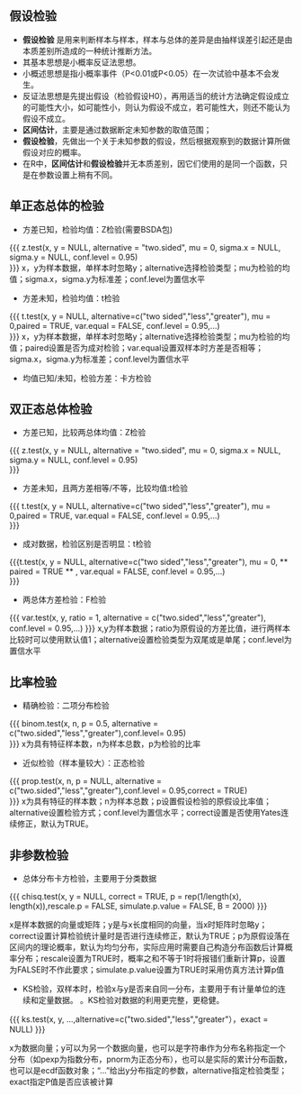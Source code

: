 ## 假设检验
 - **假设检验** 是用来判断样本与样本，样本与总体的差异是由抽样误差引起还是由本质差别所造成的一种统计推断方法。
  - 其基本思想是小概率反证法思想。
  - 小概述思想是指小概率事件（P<0.01或P<0.05）在一次试验中基本不会发生。
  - 反证法思想是先提出假设（检验假设H0），再用适当的统计方法确定假设成立的可能性大小，如可能性小，则认为假设不成立，若可能性大，则还不能认为假设不成立。
 - **区间估计**，主要是通过数据断定未知参数的取值范围；
 - **假设检验**，先做出一个关于未知参数的假设，然后根据观察到的数据计算所做假设对应的概率。
 - 在R中，**区间估计**和**假设检验**并无本质差别，因它们使用的是同一个函数，只是在参数设置上稍有不同。


## 单正态总体的检验
 - 方差已知，检验均值：Z检验(需要BSDA包)
 
 {{{
z.test(x, y = NULL, alternative = "two.sided", mu = 0, sigma.x = NULL, sigma.y = NULL, conf.level = 0.95)  
 }}}
 x，y为样本数据，单样本时忽略y；alternative选择检验类型；mu为检验的均值；sigma.x，sigma.y为标准差；conf.level为置信水平

 - 方差未知，检验均值：t检验
 
 {{{
t.test(x, y = NULL, alternative=c("two sided","less","greater"), mu = 0,paired = TRUE, var.equal = FALSE, conf.level = 0.95,...)  
 }}}
 x，y为样本数据，单样本时忽略y；alternative选择检验类型；mu为检验的均值；paired设置是否为成对检验；var.equal设置双样本时方差是否相等；sigma.x，sigma.y为标准差；conf.level为置信水平
 - 均值已知/未知，检验方差：卡方检验

## 双正态总体检验

 - 方差已知，比较两总体均值：Z检验
 
 {{{
    z.test(x, y = NULL, alternative = "two.sided", mu = 0, sigma.x = NULL, sigma.y = NULL, conf.level = 0.95)  
 }}}
 - 方差未知，且两方差相等/不等，比较均值:t检验

 {{{
    t.test(x, y = NULL, alternative=c("two sided","less","greater"), mu = 0,paired = TRUE, var.equal = FALSE, conf.level = 0.95,...)  
 }}}
 - 成对数据，检验区别是否明显：t检验
 
 {{{t.test(x, y = NULL, alternative=c("two sided","less","greater"), mu = 0, ** paired = TRUE ** , var.equal = FALSE, conf.level = 0.95,...)  
 }}}
 - 两总体方差检验：F检验
 
 {{{
var.test(x, y, ratio = 1, alternative = c("two.sided","less","greater"), conf.level = 0.95,...)
 }}}
 x,y为样本数据；ratio为原假设的方差比值，进行两样本比较时可以使用默认值1；alternative设置检验类型为双尾或是单尾；conf.level为置信水平

## 比率检验
 - 精确检验：二项分布检验

 {{{
    binom.test(x, n, p = 0.5, alternative = c("two.sided","less","greater"),conf.level= 0.95)  
 }}} 
 x为具有特征样本数，n为样本总数，p为检验的比率

 - 近似检验（样本量较大）：正态检验
 
 {{{
    prop.test(x, n, p = NULL, alternative = c("two.sided","less","greater"),conf.level = 0.95,correct = TRUE)  
 }}}
 x为具有特征的样本数；n为样本总数；p设置假设检验的原假设比率值；alternative设置检验方式；conf.level为置信水平；correct设置是否使用Yates连续修正，默认为TRUE。

## 非参数检验
 - 总体分布卡方检验，主要用于分类数据
 
 {{{
    chisq.test(x, y = NULL, correct = TRUE, p = rep(1/length(x), length(x)),rescale.p = FALSE, simulate.p.value = FALSE, B = 2000) 
 }}}
 
 x是样本数据的向量或矩阵；y是与x长度相同的向量，当x时矩阵时忽略y；correct设置计算检验统计量时是否进行连续修正，默认为TRUE；p为原假设落在区间内的理论概率，默认为均匀分布，实际应用时需要自己构造分布函数后计算概率分布；rescale设置为TRUE时，概率之和不等于1时将报错们重新计算p，设置为FALSE时不作此要求；simulate.p.value设置为TRUE时采用仿真方法计算p值
 - KS检验，双样本时，检验x与y是否来自同一分布，主要用于有计量单位的连续和定量数据。
。KS检验对数据的利用更完整，更稳健。
 
 {{{
    ks.test(x, y, ...,alternative=c("two.sided","less","greater"），exact = NULL) 
 }}}
 
 x为数据向量；y可以为另一个数据向量，也可以是字符串作为分布名称指定一个分布（如pexp为指数分布，pnorm为正态分布），也可以是实际的累计分布函数，也可以是ecdf函数对象；“...”给出y分布指定的参数，alternative指定检验类型；exact指定P值是否应该被计算




